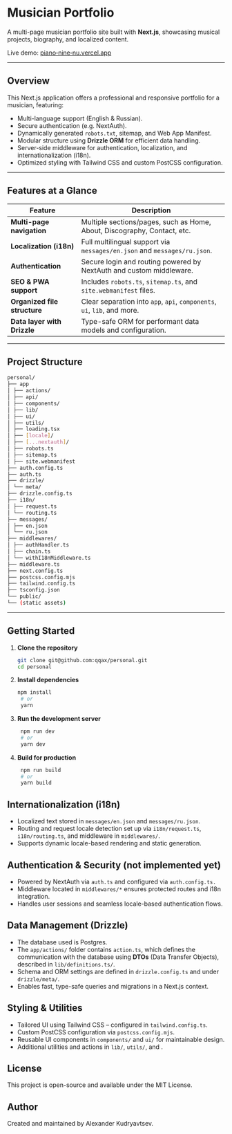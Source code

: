 # Musician Portfolio

A multi-page musician portfolio site built with **Next.js**, showcasing musical projects, biography, and localized content.

Live demo: [piano‑nine‑nu.vercel.app](https://piano-nine-nu.vercel.app)

---

##  Overview

This Next.js application offers a professional and responsive portfolio for a musician, featuring:

- Multi-language support (English & Russian).
- Secure authentication (e.g. NextAuth).
- Dynamically generated `robots.txt`, sitemap, and Web App Manifest.
- Modular structure using **Drizzle ORM** for efficient data handling.
- Server-side middleware for authentication, localization, and internationalization (i18n).
- Optimized styling with Tailwind CSS and custom PostCSS configuration.

---

##  Features at a Glance

| Feature                        | Description                                                                 |
|--------------------------------|-----------------------------------------------------------------------------|
| **Multi-page navigation**      | Multiple sections/pages, such as Home, About, Discography, Contact, etc.    |
| **Localization (i18n)**        | Full multilingual support via `messages/en.json` and `messages/ru.json`.   |
| **Authentication**             | Secure login and routing powered by NextAuth and custom middleware.         |
| **SEO & PWA support**          | Includes `robots.ts`, `sitemap.ts`, and `site.webmanifest` files.           |
| **Organized file structure**   | Clear separation into `app`, `api`, `components`, `ui`, `lib`, and more.    |
| **Data layer with Drizzle**    | Type-safe ORM for performant data models and configuration.                 |

---

##  Project Structure

```bash
personal/
├── app
│ ├── actions/
│ ├── api/
│ ├── components/
│ ├── lib/
│ ├── ui/
│ ├── utils/
│ ├── loading.tsx
│ ├── [locale]/
│ ├── [...nextauth]/
│ ├── robots.ts
│ ├── sitemap.ts
│ ├── site.webmanifest
├── auth.config.ts
├── auth.ts
├── drizzle/
│ └── meta/
├── drizzle.config.ts
├── i18n/
│ ├── request.ts
│ └── routing.ts
├── messages/
│ ├── en.json
│ └── ru.json
├── middlewares/
│ ├── authHandler.ts
│ ├── chain.ts
│ └── withI18nMiddleware.ts
├── middleware.ts
├── next.config.ts
├── postcss.config.mjs
├── tailwind.config.ts
├── tsconfig.json
└── public/
└── (static assets)
```
---

##  Getting Started

1. **Clone the repository**

   ```bash
   git clone git@github.com:qqax/personal.git
   cd personal
   ```
2. **Install dependencies**
   ```bash
   npm install
    # or
    yarn
   ```
3. **Run the development server**
   ```bash
    npm run dev
    # or
    yarn dev
   ```
4. **Build for production**
   ```bash
    npm run build
    # or
    yarn build
   ```
## Internationalization (i18n)

- Localized text stored in `messages/en.json` and `messages/ru.json`.
- Routing and request locale detection set up via `i18n/request.ts`, `i18n/routing.ts`, and middleware in `middlewares/`.
- Supports dynamic locale-based rendering and static generation.

## Authentication & Security (not implemented yet)
* Powered by NextAuth via `auth.ts` and configured via `auth.config.ts.`
* Middleware located in `middlewares/*` ensures protected routes and i18n integration.
* Handles user sessions and seamless locale-based authentication flows.

## Data Management (Drizzle)
* The database used is Postgres.
* The `app/actions/` folder contains `action.ts`, which defines the communication with the database using **DTOs** (Data Transfer Objects), described in `lib/definitions.ts/`.
* Schema and ORM settings are defined in `drizzle.config.ts` and under `drizzle/meta/`.
* Enables fast, type-safe queries and migrations in a Next.js context.

## Styling & Utilities
* Tailored UI using Tailwind CSS – configured in `tailwind.config.ts`.
* Custom PostCSS configuration via `postcss.config.mjs`.
* Reusable UI components in `components/` and `ui/` for maintainable design.
* Additional utilities and actions in `lib/`, `utils/`, and .

## License
This project is open-source and available under the MIT License.

## Author
Created and maintained by Alexander Kudryavtsev.